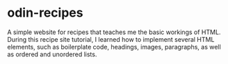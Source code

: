 # odin-recipes
A simple website for recipes that teaches me the basic workings of HTML.
During this recipe site tutorial, I learned how to implement several HTML
elements, such as boilerplate code, headings, images, paragraphs, as well as ordered and unordered lists.
